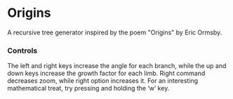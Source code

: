 # Origins

A recursive tree generator inspired by the poem "Origins" by Eric Ormsby.

### Controls

The left and right keys increase the angle for each branch, while the up and down keys increase the growth factor for each limb. Right command decreases zoom, while right option increases it. For an interesting mathematical treat, try pressing and holding the ‘w’ key.
